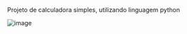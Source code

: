 Projeto de calculadora simples, utilizando linguagem python

![image](https://github.com/user-attachments/assets/4ab159dd-7b96-4bb3-a258-c4c75ba0edff)
